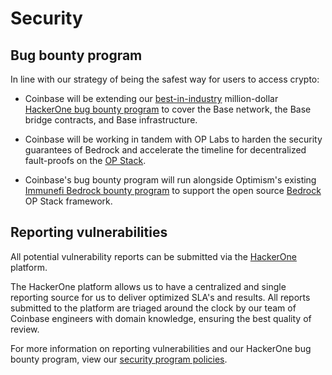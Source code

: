 # Security

## Bug bounty program

In line with our strategy of being the safest way for users to access crypto:

+ Coinbase will be extending our [best-in-industry][1] million-dollar [HackerOne bug bounty program][2]
to cover the Base network, the Base bridge contracts, and Base infrastructure.

+ Coinbase will be working in tandem with OP Labs to harden the security
guarantees of Bedrock and accelerate the timeline for decentralized
fault-proofs on the [OP Stack][3].

+ Coinbase's bug bounty program will run alongside Optimism's existing [Immunefi Bedrock bounty program][4]
to support the open source [Bedrock][5] OP Stack framework.

## Reporting vulnerabilities

All potential vulnerability reports can be submitted via the [HackerOne][6]
platform.

The HackerOne platform allows us to have a centralized and single reporting
source for us to deliver optimized SLA's and results. All reports submitted to
the platform are triaged around the clock by our team of Coinbase engineers
with domain knowledge, ensuring the best quality of review.

For more information on reporting vulnerabilities and our HackerOne bug bounty
program, view our [security program policies][7].

[1]: https://www.coinbase.com/blog/celebrating-10-years-of-our-bug-bounty-program
[2]: https://hackerone.com/coinbase?type=team 
[3]: https://docs.optimism.io/
[4]: https://immunefi.com/bounty/optimism/
[5]: https://docs.optimism.io/docs/releases/bedrock/
[6]: https://hackerone.com/coinbase
[7]: https://hackerone.com/coinbase?view_policy=true



